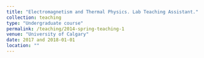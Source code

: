 ```yaml
---
title: "Electromagnetism and Thermal Physics. Lab Teaching Assistant."
collection: teaching
type: "Undergraduate course"
permalink: /teaching/2014-spring-teaching-1
venue: "University of Calgary"
date: 2017 and 2018-01-01
location: ""
---
```

